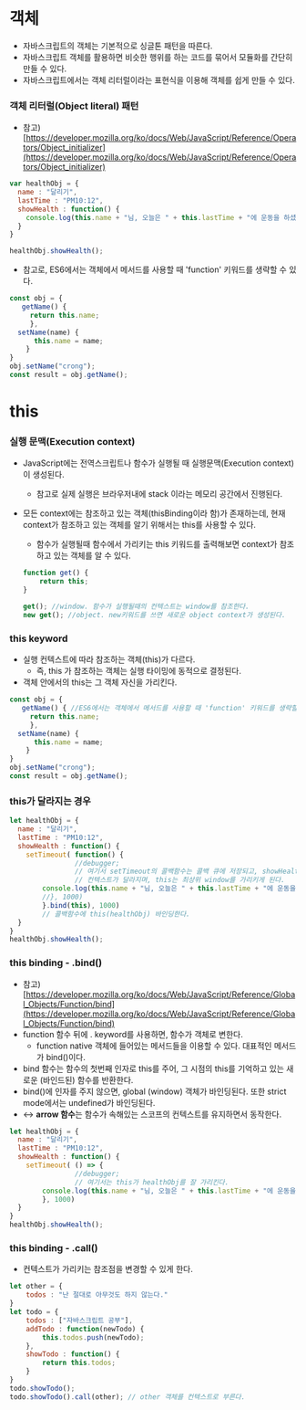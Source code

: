 # 객체

- 자바스크립트의 객체는 기본적으로 싱글톤 패턴을 따른다.
- 자바스크립트 객체를 활용하면 비슷한 행위를 하는 코드를 묶어서 모듈화를 간단히 만들 수 있다.
- 자바스크립트에서는 객체 리터럴이라는 표현식을 이용해 객체를 쉽게 만들 수 있다.

### 객체 리터럴(Object literal) 패턴

- 참고) [https://developer.mozilla.org/ko/docs/Web/JavaScript/Reference/Operators/Object_initializer](https://developer.mozilla.org/ko/docs/Web/JavaScript/Reference/Operators/Object_initializer)

```jsx
var healthObj = {
  name : "달리기",
  lastTime : "PM10:12",
  showHealth : function() {
    console.log(this.name + "님, 오늘은 " + this.lastTime + "에 운동을 하셨네요");
  }
}

healthObj.showHealth();
```

- 참고로, ES6에서는 객체에서 메서드를 사용할 때 'function' 키워드를 생략할 수 있다.

```jsx
const obj = {
   getName() {
     return this.name;
     },
  setName(name) {
      this.name = name;
    }
}
obj.setName("crong");
const result = obj.getName();
```

# this

### 실행 문맥(Execution context)

- JavaScript에는 전역스크립트나 함수가 실행될 때 실행문맥(Execution context)이 생성된다.
    - 참고로 실제 실행은 브라우저내에 stack 이라는 메모리 공간에서 진행된다.
- 모든 context에는 참조하고 있는 객체(thisBinding이라 함)가 존재하는데, 현재 context가 참조하고 있는 객체를 알기 위해서는 this를 사용할 수 있다.
    - 함수가 실행될때 함수에서 가리키는 this 키워드를 출력해보면 context가 참조하고 있는 객체를 알 수 있다.
    
    ```jsx
    function get() {
        return this;
    }
    
    get(); //window. 함수가 실행될때의 컨텍스트는 window를 참조한다.
    new get(); //object. new키워드를 쓰면 새로운 object context가 생성된다.
    ```
    

### this keyword

- 실행 컨텍스트에 따라 참조하는 객체(this)가 다르다.
    - 즉, this 가 참조하는 객체는 실행 타이밍에 동적으로 결정된다.
- 객체 안에서의 this는 그 객체 자신을 가리킨다.

```jsx
const obj = {
   getName() { //ES6에서는 객체에서 메서드를 사용할 때 'function' 키워드를 생략할 수 있다.
     return this.name;
     },
  setName(name) {
      this.name = name;
    }
}
obj.setName("crong");
const result = obj.getName();
```

### this가 달라지는 경우

```jsx
let healthObj = {
  name : "달리기",
  lastTime : "PM10:12",
  showHealth : function() {
    setTimeout( function() { 
				//debugger;
				// 여기서 setTimeout의 콜백함수는 콜백 큐에 저장되고, showHealth는 먼저 반환된다.
				// 컨텍스트가 달라지며, this는 최상위 window를 가리키게 된다.
        console.log(this.name + "님, 오늘은 " + this.lastTime + "에 운동을 하셨네요");      
		//}, 1000)    
		}.bind(this), 1000)
		// 콜백함수에 this(healthObj) 바인딩한다.
  }
}
healthObj.showHealth();
```

### this binding - .bind()

- 참고) [https://developer.mozilla.org/ko/docs/Web/JavaScript/Reference/Global_Objects/Function/bind](https://developer.mozilla.org/ko/docs/Web/JavaScript/Reference/Global_Objects/Function/bind)
- function 함수 뒤에 . keyword를 사용하면, 함수가 객체로 변한다.
    - function native 객체에 들어있는 메서드들을 이용할 수 있다. 대표적인 메서드가 bind()이다.
- bind 함수는 함수의 첫번째 인자로 this를 주어, 그 시점의 this를 기억하고 있는 새로운 (바인드된) 함수를 반환한다.
- bind()에 인자를 주지 않으면, global (window) 객체가 바인딩된다. 또한 strict mode에서는 undefined가 바인딩된다.
- ↔ **arrow 함수**는 함수가 속해있는 스코프의 컨텍스트를 유지하면서 동작한다.

```jsx
let healthObj = {
  name : "달리기",
  lastTime : "PM10:12",
  showHealth : function() {
    setTimeout( () => { 
				//debugger;
				// 여기서는 this가 healthObj를 잘 가리킨다.
        console.log(this.name + "님, 오늘은 " + this.lastTime + "에 운동을 하셨네요");      
		}, 1000)    
  }
}
healthObj.showHealth();
```

### this binding - .call()

- 컨텍스트가 가리키는 참조점을 변경할 수 있게 한다.

```jsx
let other = {
	todos : "난 절대로 아무것도 하지 않는다."
}
let todo = {
	todos : ["자바스크립트 공부"],
	addTodo : function(newTodo) {
		this.todos.push(newTodo);
	},
	showTodo : function() {
		return this.todos;
	}
}
todo.showTodo();
todo.showTodo().call(other); // other 객체를 컨텍스트로 부른다.
```
